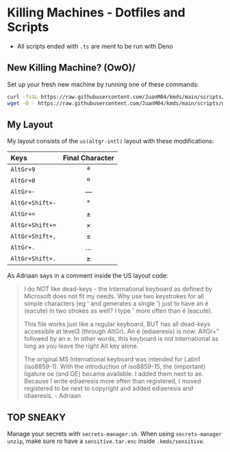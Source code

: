 # Killing Machines - Dotfiles and Scripts

- All scripts ended with `.ts` are ment to be run with Deno

## New Killing Machine? \(OwO)/

Set up your fresh new machine by running one of these commands:

```bash
curl -fsSL https://raw.githubusercontent.com/JuanM04/kmds/main/scripts/nkm.sh | bash
wget -O - https://raw.githubusercontent.com/JuanM04/kmds/main/scripts/nkm.sh | bash
```

## My Layout

My layout consists of the `us(altgr-intl)` layout with these modifications:

| Keys            | Final Character |
| :-------------- | :-------------: |
| `AltGr+9`       |        ª        |
| `AltGr+0`       |        º        |
| `AltGr+-`       |        —        |
| `AltGr+Shift+-` |        °        |
| `AltGr+=`       |        ±        |
| `AltGr+Shift+=` |        ×        |
| `AltGr+Shift+,` |        ≤        |
| `AltGr+.`       |        …        |
| `AltGr+Shift+.` |        ≥        |

As Adriaan says in a comment inside the US layout code:
> I do NOT like dead-keys - the International keyboard as defined by Microsoft
> does not fit my needs. Why use two keystrokes for all simple characters (eg '
> and <space> generates a single ') just to have an é (eacute) in two strokes
> as well? I type ' more often than é (eacute).
> 
> This file works just like a regular keyboard, BUT has all dead-keys
> accessible at level3 (through AltGr). An ë (ediaeresis) is now: AltGr+"
> followed by an e. In other words, this keyboard is not international as long
> as you leave the right Alt key alone.
> 
> The original MS International keyboard was intended for Latin1 (iso8859-1).
> With the introduction of iso8859-15, the (important) ligature oe (and OE)
> became available. I added them next to ae. Because I write ediaeresis more
> often than registered, I moved registered to be next to copyright and added
> ediaeresis and idiaeresis. - Adriaan

## TOP SNEAKY

Manage your secrets with `secrets-manager.sh`. When using `secrets-manager unzip`, make sure ro have a `sensitive.tar.enc` inside `.kmds/sensitive`.